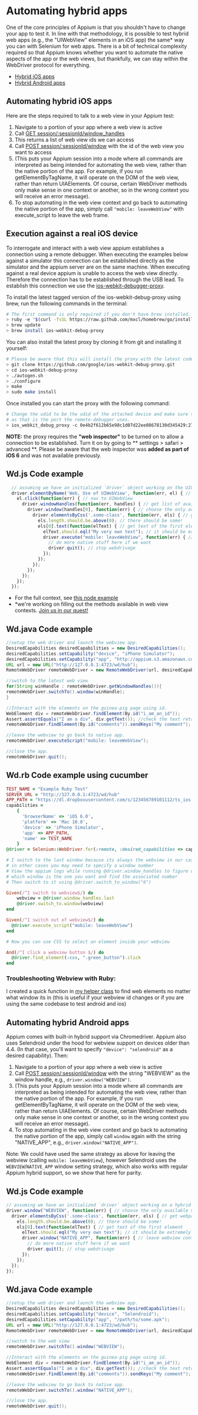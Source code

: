 # Automating hybrid apps

One of the core principles of Appium is that you shouldn't have to change
your app to test it. In line with that methodology, it is possible to test
hybrid web apps (e.g., the "UIWebView" elements in an iOS app) the same* way
you can with Selenium for web apps. There is a bit of technical complexity
required so that Appium knows whether you want to automate the native aspects
 of the app or the web views, but thankfully, we can stay within the
 WebDriver protocol for everything.

*  [Hybrid iOS apps](hybrid.md#automating-hybrid-ios-apps)
*  [Hybrid Android apps](hybrid.md#automating-hybrid-android-apps)

## Automating hybrid iOS apps

Here are the steps required to talk to a web view in your Appium test:

1.  Navigate to a portion of your app where a web view is active
1.  Call [GET session/:sessionId/window_handles](http://code.google.com/p/selenium/wiki/JsonWireProtocol#/session/:sessionId/window_handles)
1.  This returns a list of web view ids we can access
1.  Call [POST session/:sessionId/window](http://code.google.com/p/selenium/wiki/JsonWireProtocol#/session/:sessionId/window)
with the id of the web view you want to access
1.  (This puts your Appium session into a mode where all commands are
interpreted as being intended for automating the web view,
rather than the native portion of the app. For example,
if you run getElementByTagName, it will operate on the DOM of the web view,
rather than return UIAElements. Of course, certain WebDriver methods only
make sense in one context or another, so in the wrong context you will
receive an error message).
1.  To stop automating in the web view context and go back to automating the
native portion of the app, simply call `"mobile: leaveWebView"` with
execute_script to leave the web frame.

## Execution against a real iOS device

To interrogate and interact with a web view appium establishes a connection
using a remote debugger. When executing the examples below against a
simulator this connection can be established directly as the simulator and
the appium server are on the same machine. When executing against a real
device appium is unable to access the web view directly. Therefore the
connection has to be established through the USB lead. To establish this
connection we use the [ios-webkit-debugger-proxy](https://github.com/google/ios-webkit-debug-proxy).

To install the latest tagged version of the ios-webkit-debug-proxy using
brew, run the following commands in the terminal:

``` bash
# The first command is only required if you don't have brew installed.
> ruby -e "$(curl -fsSL https://raw.github.com/mxcl/homebrew/go/install)"
> brew update
> brew install ios-webkit-debug-proxy
```

You can also install the latest proxy by cloning it from git and installing
it yourself:

``` bash
# Please be aware that this will install the proxy with the latest code (and not a tagged version).
> git clone https://github.com/google/ios-webkit-debug-proxy.git
> cd ios-webkit-debug-proxy
> ./autogen.sh
> ./configure
> make
> sudo make install
```

Once installed you can start the proxy with the following command:

``` bash
# Change the udid to be the udid of the attached device and make sure to set the port to 27753 
# as that is the port the remote-debugger uses.
> ios_webkit_debug_proxy -c 0e4b2f612b65e98c1d07d22ee08678130d345429:27753 -d
``` 

**NOTE:** the proxy requires the **"web inspector"** to be turned on to allow
a connection to be established. Turn it on by going to ** settings > safari >
advanced **. Please be aware that the web inspector was **added as part of
iOS 6** and was not available previously.

## Wd.js Code example

```js
  // assuming we have an initialized `driver` object working on the UICatalog app
  driver.elementByName('Web, Use of UIWebView', function(err, el) { // find button to nav to view
    el.click(function(err) { // nav to UIWebView
      driver.windowHandles(function(err, handles) { // get list of available views
        driver.window(handles[0], function(err) { // choose the only available view
          driver.elementsByCss('.some-class', function(err, els) { // get webpage elements by css
            els.length.should.be.above(0); // there should be some!
            els[0].text(function(elText) { // get text of the first element
              elText.should.eql("My very own text"); // it should be extremely personal and awesome
              driver.execute("mobile: leaveWebView", function(err) { // leave webview context
                // do more native stuff here if we want
                driver.quit(); // stop webdrivage
              });
            });
          });
        });
      });
    });
  });
```

* For the full context, see [this node example](/sample-code/examples/node/hybrid.js)
* *we're working on filling out the methods available in web view contexts. [Join us in our quest!](http://appium.io/get-involved.html)

## Wd.java Code example

```java
//setup the web driver and launch the webview app.
DesiredCapabilities desiredCapabilities = new DesiredCapabilities();
desiredCapabilities.setCapability("device", "iPhone Simulator");
desiredCapabilities.setCapability("app", "http://appium.s3.amazonaws.com/WebViewApp6.0.app.zip");
URL url = new URL("http://127.0.0.1:4723/wd/hub");
RemoteWebDriver remoteWebDriver = new RemoteWebDriver(url, desiredCapabilities);

//switch to the latest web view
for(String winHandle : remoteWebDriver.getWindowHandles()){
remoteWebDriver.switchTo().window(winHandle);
}

//Interact with the elements on the guinea-pig page using id.
WebElement div = remoteWebDriver.findElement(By.id("i_am_an_id"));
Assert.assertEquals("I am a div", div.getText()); //check the text retrieved matches expected value
remoteWebDriver.findElement(By.id("comments")).sendKeys("My comment"); //populate the comments field by id.

//leave the webview to go back to native app.
remoteWebDriver.executeScript("mobile: leaveWebView");

//close the app.
remoteWebDriver.quit();
```

## Wd.rb Code example using cucumber

```ruby
TEST_NAME = "Example Ruby Test"
SERVER_URL = "http://127.0.0.1:4723/wd/hub" 
APP_PATH = "https://dl.dropboxusercontent.com/s/123456789101112/ts_ios.zip"
capabilities =
    {
      'browserName' => 'iOS 6.0',
      'platform' => 'Mac 10.8',
      'device' => 'iPhone Simulator',
      'app' => APP_PATH,
      'name' => TEST_NAME
    }
@driver = Selenium::WebDriver.for(:remote, :desired_capabilities => capabilities, :url => SERVER_URL)

# I switch to the last window because its always the webview in our case,
# in other cases you may need to specify a window number
# View the appium logs while running @driver.window_handles to figure out
# which window is the one you want and find the associated number
# Then switch to it using @driver.switch_to_window("6")

Given(/^I switch to webview$/) do 
	webview = @driver.window_handles.last
	@driver.switch_to.window(webview)
end

Given(/^I switch out of webview$/) do
  @driver.execute_script("mobile: leaveWebView")    
end

# Now you can use CSS to select an element inside your webview

And(/^I click a webview button $/) do
  @driver.find_element(:css, ".green_button").click
end
```

### Troubleshooting Webview with Ruby:

I created a quick function in [my helper class](https://gist.github.com/feelobot/7309729)
to find web elements no matter what window its in (this is useful if your
webview id changes or if you are using the same codebase to test android and
ios)


## Automating hybrid Android apps

Appium comes with built-in hybrid support via Chromedriver. Appium also uses
Selendroid under the hood for webview support on devices older than 4.4. (In
that case, you'll want to specify `"device": "selendroid"` as a desired
capability). Then:

1.  Navigate to a portion of your app where a web view is active
1.  Call [POST session/:sessionId/window](http://code.google.com/p/selenium/wiki/JsonWireProtocol#/session/:sessionId/window)
with the string "WEBVIEW" as the window handle, e.g., `driver.window("WEBVIEW")`.
1.  (This puts your Appium session into a mode where all commands are
interpreted as being intended for automating the web view,
rather than the native portion of the app. For example,
if you run getElementByTagName, it will operate on the DOM of the web view,
rather than return UIAElements. Of course, certain WebDriver methods only
make sense in one context or another, so in the wrong context you will
receive an error message).
1.  To stop automating in the web view context and go back to automating the
native portion of the app, simply call `window` again with the string
"NATIVE_APP", e.g., `driver.window("NATIVE_APP")`.

Note: We could have used the same strategy as above for leaving the webview
(calling `mobile: leaveWebView`), however Selendroid uses the
`WEBVIEW`/`NATIVE_APP` window setting strategy, which also works with regular
 Appium hybrid support, so we show that here for parity.

## Wd.js Code example

```js
// assuming we have an initialized `driver` object working on a hybrid app
driver.window("WEBVIEW", function(err) { // choose the only available view
  driver.elementsByCss('.some-class', function(err, els) { // get webpage elements by css
    els.length.should.be.above(0); // there should be some!
    els[0].text(function(elText) { // get text of the first element
      elText.should.eql("My very own text"); // it should be extremely personal and awesome
      driver.window("NATIVE_APP", function(err) { // leave webview context
        // do more native stuff here if we want
        driver.quit(); // stop webdrivage
      });
    });
  });
});
```

## Wd.java Code example

```java
//setup the web driver and launch the webview app.
DesiredCapabilities desiredCapabilities = new DesiredCapabilities();
desiredCapabilities.setCapability("device", "Selendroid");
desiredCapabilities.setCapability("app", "/path/to/some.apk");
URL url = new URL("http://127.0.0.1:4723/wd/hub");
RemoteWebDriver remoteWebDriver = new RemoteWebDriver(url, desiredCapabilities);

//switch to the web view
remoteWebDriver.switchTo().window("WEBVIEW");

//Interact with the elements on the guinea-pig page using id.
WebElement div = remoteWebDriver.findElement(By.id("i_am_an_id"));
Assert.assertEquals("I am a div", div.getText()); //check the text retrieved matches expected value
remoteWebDriver.findElement(By.id("comments")).sendKeys("My comment"); //populate the comments field by id.

//leave the webview to go back to native app.
remoteWebDriver.switchTo().window("NATIVE_APP");

//close the app.
remoteWebDriver.quit();
```